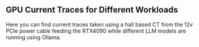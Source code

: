 ## GPU Current Traces for Different Workloads

Here you can find current traces taken using a hall based CT from the 12v PCIe power cable feeding the RTX4090 while different LLM models are running using Ollama.
